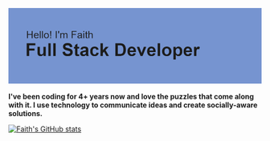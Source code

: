 [![MasterHead](header.png)](github.com/faithward/README.md)

**I've been coding for 4+ years now and love the puzzles that come along with it. I use technology to communicate ideas and create socially-aware solutions.** 

<!--
**faithward/faithward** is a ✨ _special_ ✨ repository because its `README.md` (this file) appears on your GitHub profile.

Here are some ideas to get you started:

- 🔭 I’m currently working on ...
- 🌱 I’m currently learning ...
- 👯 I’m looking to collaborate on ...
- 🤔 I’m looking for help with ...
- 💬 Ask me about ...
- 📫 How to reach me: ...
- 😄 Pronouns: ...
- ⚡ Fun fact: ...
-->

[![Faith's GitHub stats](https://github-readme-stats.vercel.app/api?username=faithward&hide=stars,issues)](https://github.com/faith/github-readme-stats)
